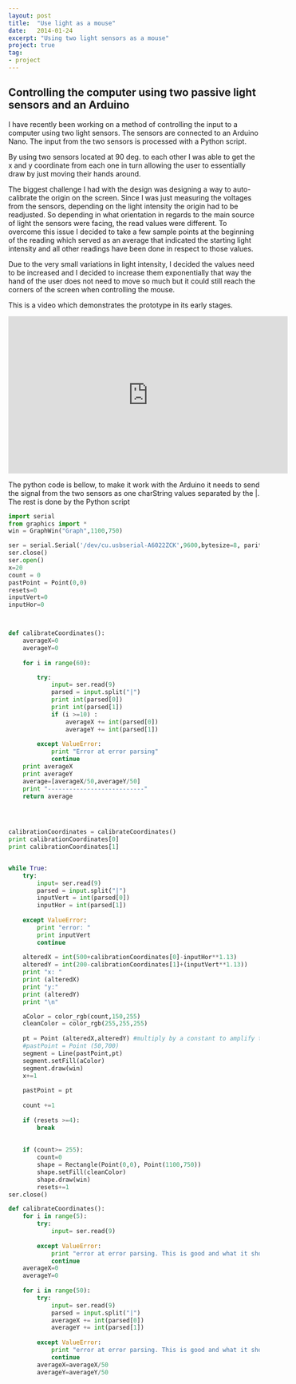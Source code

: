 ```yaml
---
layout: post
title:  "Use light as a mouse"
date:   2014-01-24
excerpt: "Using two light sensors as a mouse"
project: true
tag:
- project
---
```


## Controlling the computer using two passive light sensors and an Arduino
I have recently been working on a method of controlling the input to a computer using two light sensors. The sensors are connected to an Arduino Nano. The input from the two sensors is processed with a Python script.

By using two sensors located at 90 deg. to each other I was able to get the x and y coordinate from each one in turn allowing the user to essentially draw by just moving their hands around.

The biggest challenge I had with the design was designing a way to auto-calibrate the origin on the screen.
Since I was just measuring the voltages from the sensors, depending on the light intensity the origin had to be readjusted. So depending in what orientation in regards to the main source of light the sensors were facing, the read values were different.
To overcome this issue I decided to take a few sample points at the beginning of the reading which served as an average that indicated the starting light intensity and all other readings have been done in respect to those values.

Due to the very small variations in light intensity, I decided the values need to be increased and I decided to increase them exponentially that way the hand of the user does not need to move so much but it could still reach the corners of the screen when controlling the mouse.


This is a video which demonstrates the prototype in its early stages.
<iframe width="560" height="315" src="https://www.youtube.com/embed/2M5YJC7XHHM" frameborder="0" allowfullscreen></iframe>

The python code is bellow, to make it work with the Arduino it needs to send the signal from the two sensors as one charString values separated by the |. The rest is done by the Python script


```python
import serial
from graphics import *
win = GraphWin("Graph",1100,750)

ser = serial.Serial('/dev/cu.usbserial-A6022ZCK',9600,bytesize=8, parity='N', stopbits=1, timeout=1) 
ser.close()
ser.open()
x=20
count = 0
pastPoint = Point(0,0)
resets=0
inputVert=0
inputHor=0



def calibrateCoordinates():
	averageX=0
	averageY=0
	
	for i in range(60):

		try:
			input= ser.read(9)
			parsed = input.split("|")
			print int(parsed[0])
			print int(parsed[1])
			if (i >=10) : 
				averageX += int(parsed[0])
				averageY += int(parsed[1])
			
		except ValueError:
			print "Error at error parsing"
			continue
	print averageX
	print averageY
	average=[averageX/50,averageY/50]
	print "---------------------------"
	return average
		



calibrationCoordinates = calibrateCoordinates()
print calibrationCoordinates[0]
print calibrationCoordinates[1]


while True:
	try:
		input= ser.read(9)
		parsed = input.split("|")
		inputVert = int(parsed[0])
		inputHor = int(parsed[1])
		
	except ValueError:
		print "error: "
		print inputVert
		continue
		
	alteredX = int(500+calibrationCoordinates[0]-inputHor**1.13)
	alteredY = int(200-calibrationCoordinates[1]+(inputVert**1.13))
	print "x: "
	print (alteredX)
	print "y:"
	print (alteredY)
	print "\n"

	aColor = color_rgb(count,150,255)
	cleanColor = color_rgb(255,255,255)
	
	pt = Point (alteredX,alteredY) #multiply by a constant to amplify the input
	#pastPoint = Point (50,700)
	segment = Line(pastPoint,pt)
	segment.setFill(aColor)
	segment.draw(win)
	x+=1
	
	pastPoint = pt
	
	count +=1
	
	if (resets >=4):
		break
	
	
	if (count>= 255):
		count=0
		shape = Rectangle(Point(0,0), Point(1100,750))
		shape.setFill(cleanColor)
		shape.draw(win)
		resets+=1
ser.close()

def calibrateCoordinates():
	for i in range(5):
		try:
			input= ser.read(9)
			
		except ValueError:
			print "error at error parsing. This is good and what it should happen "
			continue
	averageX=0
	averageY=0
	
	for i in range(50):
		try:
			input= ser.read(9)
			parsed = input.split("|")
			averageX += int(parsed[0])
			averageY += int(parsed[1])
			
		except ValueError:
			print "error at error parsing. This is good and what it should happen "
			continue
		averageX=averageX/50
		averageY=averageY/50
```
